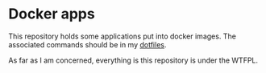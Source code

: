 # Docker apps

This repository holds some applications put into docker images. The
associated commands should be in my
[dotfiles](https://github.com/toffan/dotfiles/tree/master/zsh/dockerfcts).

As far as I am concerned, everything is this repository is under the WTFPL.

